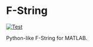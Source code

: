 # F-String

[![Test](https://github.com/Sam-C/fstring/actions/workflows/test.yml/badge.svg)](https://github.com/Sam-C/fstring/actions/workflows/test.yml)

Python-like F-String for MATLAB.
